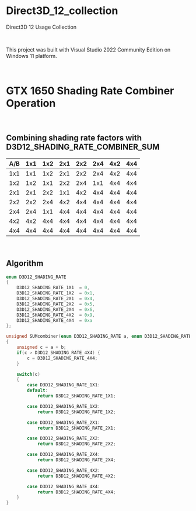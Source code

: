 # Direct3D_12_collection
Direct3D 12 Usage Collection

<br />

This project was built with Visual Studio 2022 Community Edition on Windows 11 platform.

<br />

# GTX 1650 Shading Rate Combiner Operation

<br />

## Combining shading rate factors with D3D12_SHADING_RATE_COMBINER_SUM

A/B | 1x1 | 1x2 | 2x1 | 2x2 | 2x4 | 4x2 | 4x4
---- | ---- | ---- | ---- | ---- | ---- | ---- | ----
1x1 | 1x1 | 1x2 | 2x1 | 2x2 | 2x4 | 4x2 | 4x4
1x2 | 1x2 | 1x1 | 2x2 | 2x4 | 1x1 | 4x4 | 4x4
2x1 | 2x1 | 2x2 | 1x1 | 4x2 | 4x4 | 4x4 | 4x4
2x2 | 2x2 | 2x4 | 4x2 | 4x4 | 4x4 | 4x4 | 4x4
2x4 | 2x4 | 1x1 | 4x4 | 4x4 | 4x4 | 4x4 | 4x4
4x2 | 4x2 | 4x4 | 4x4 | 4x4 | 4x4 | 4x4 | 4x4
4x4 | 4x4 | 4x4 | 4x4 | 4x4 | 4x4 | 4x4 | 4x4

<br />

## Algorithm

```cpp
enum D3D12_SHADING_RATE
{
    D3D12_SHADING_RATE_1X1	= 0,
    D3D12_SHADING_RATE_1X2	= 0x1,
    D3D12_SHADING_RATE_2X1	= 0x4,
    D3D12_SHADING_RATE_2X2	= 0x5,
    D3D12_SHADING_RATE_2X4	= 0x6,
    D3D12_SHADING_RATE_4X2	= 0x9,
    D3D12_SHADING_RATE_4X4	= 0xa
};

unsigned SUMcombiner(enum D3D12_SHADING_RATE a, enum D3D12_SHADING_RATE b)
{
    unsigned c = a + b;
    if(c > D3D12_SHADING_RATE_4X4) {
        c = D3D12_SHADING_RATE_4X4;
    }

    switch(c)
    {
        case D3D12_SHADING_RATE_1X1:
        default:
            return D3D12_SHADING_RATE_1X1;

        case D3D12_SHADING_RATE_1X2:
            return D3D12_SHADING_RATE_1X2;

        case D3D12_SHADING_RATE_2X1:
            return D3D12_SHADING_RATE_2X1;

        case D3D12_SHADING_RATE_2X2:
            return D3D12_SHADING_RATE_2X2;

        case D3D12_SHADING_RATE_2X4:
            return D3D12_SHADING_RATE_2X4;

        case D3D12_SHADING_RATE_4X2:
            return D3D12_SHADING_RATE_4X2;

        case D3D12_SHADING_RATE_4X4:
            return D3D12_SHADING_RATE_4X4;
    }
}
```

